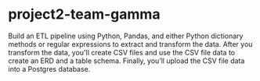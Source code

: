 # project2-team-gamma

Build an ETL pipeline using Python, Pandas, and either Python dictionary methods or regular expressions to extract and transform the data. 
After you transform the data, you'll create CSV files and use the CSV file data to create an ERD and a table schema. 
Finally, you’ll upload the CSV file data into a Postgres database.
